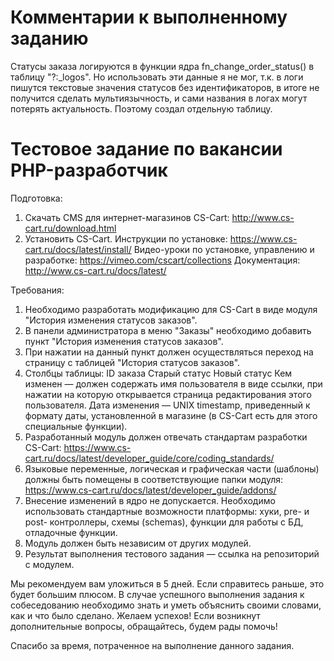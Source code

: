 # Комментарии к выполненному заданию

Статусы заказа логируются в функции ядра fn_change_order_status() в таблицу "?:_logos". 
Но использовать эти данные я не мог, т.к. в логи пишутся текстовые значения статусов без идентификаторов, в итоге не получится сделать мультиязычность, и сами названия в логах могут потерять актуальность.
Поэтому создал отдельную таблицу.

# Тестовое задание по вакансии PHP-разработчик

Подготовка: 
1. Скачать CMS для интернет-магазинов CS-Cart: http://www.cs-cart.ru/download.html
2. Установить CS-Cart.
Инструкции по установке: https://www.cs-cart.ru/docs/latest/install/
Видео-уроки по установке, управлению и разработке: https://vimeo.com/cscart/collections
Документация: http://www.cs-cart.ru/docs/latest/

Требования:
1. Необходимо разработать модификацию для CS-Cart в виде модуля "История изменения статусов заказов".
2. В панели администратора в меню "Заказы" необходимо добавить пункт "История изменения статусов заказов".
3. При нажатии на данный пункт должен осуществляться переход на страницу с таблицей "История статусов заказов".
4. Столбцы таблицы:
ID заказа
Старый статус
Новый статус
Кем изменен — должен содержать имя пользователя в виде ссылки, при нажатии на которую открывается страница редактирования этого пользователя.
Дата изменения — UNIX timestamp, приведенный к формату даты, установленной в магазине (в CS-Cart есть для этого специальные функции).
5. Разработанный модуль должен отвечать стандартам разработки CS-Cart:
https://www.cs-cart.ru/docs/latest/developer_guide/core/coding_standards/
6. Языковые переменные, логическая и графическая части (шаблоны) должны быть помещены в соответствующие папки модуля: 
https://www.cs-cart.ru/docs/latest/developer_guide/addons/
7. Внесение изменений в ядро не допускается. 
Необходимо использовать стандартные возможности платформы: хуки, pre- и post- контроллеры, cхемы (schemas), функции для работы с БД, отладочные функции.
8. Модуль должен быть независим от других модулей.
9. Результат выполнения тестового задания — ссылка на репозиторий с модулем.

Мы рекомендуем вам уложиться в 5 дней. Если справитесь раньше, это будет большим плюсом.
В случае успешного выполнения задания к собеседованию необходимо знать и уметь объяснить своими словами, как и что было сделано. 
Желаем успехов! Если возникнут дополнительные вопросы, обращайтесь, будем рады помочь!

Спасибо за время, потраченное на выполнение данного задания.

